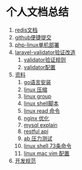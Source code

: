 个人文档总结
================================================

1. [redis文档](redis/redis.md)
1. [github便捷提交](subgithub/subgithub.md)
2. [php-linux单机部署](phpsystem/linux-install.md)
1. [laravel-validator验证改造](100.validator/README.md)
    1. [validator验证规则](100.validator/100.validator.md)
    2. [validator配置](100.validator/200.laravel.config.md)
1. [资料](200.system/README.md)
    1. [go语言安装](200.system/go.md)
    2. [linux 压缩](200.system/compress.md)
    3. [linux group](200.system/linux-group.md)
    4. [linux shell脚本](200.system/linux-shell.md)
    5. [linux read 命令](200.system/linux-reade.md)
    6. [nginx 优化](200.system/nginx.md)
    7. [mysql explain](200.system/mysql.explain.md)
    8. [restful api](200.system/restfull.api.md)
    9. [ab 压力测试](200.system/ab.md)
    10. [linux shell 73条命令](200.system/linux-shell-72.md)
    11. [linux mac vim 配置](200.system/linux-vim.md)
1. [开发规范](specification/specification.md)

